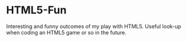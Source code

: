 HTML5-Fun
=========

Interesting and funny outcomes of my play with HTML5. Useful look-up when coding an HTML5 game or so in the future.